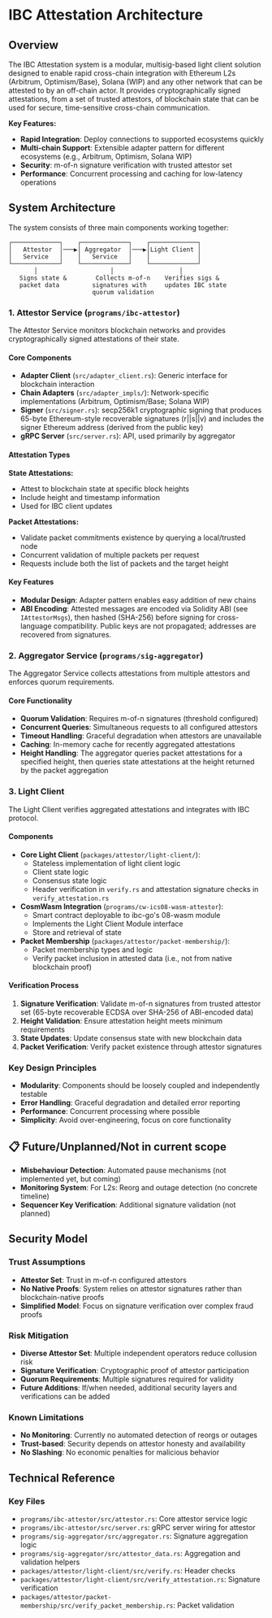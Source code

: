 # IBC Attestation Architecture

## Overview

The IBC Attestation system is a modular, multisig-based light client solution designed to enable rapid cross-chain integration with Ethereum L2s (Arbitrum, Optimism/Base), Solana (WIP) and any other network that can be attested to by an off-chain actor. It provides cryptographically signed attestations, from a set of trusted attestors, of blockchain state that can be used for secure, time-sensitive cross-chain communication.

**Key Features:**
- **Rapid Integration**: Deploy connections to supported ecosystems quickly
- **Multi-chain Support**: Extensible adapter pattern for different ecosystems (e.g., Arbitrum, Optimism, Solana WIP)
- **Security**: m-of-n signature verification with trusted attestor set
- **Performance**: Concurrent processing and caching for low-latency operations

## System Architecture

The system consists of three main components working together:

```
┌─────────────┐    ┌─────────────┐    ┌─────────────┐
│   Attestor  │───▶│ Aggregator  │───▶│Light Client │
│   Service   │    │   Service   │    │             │
└─────────────┘    └─────────────┘    └─────────────┘
       │                    │                  │
   Signs state &        Collects m-of-n    Verifies sigs &
   packet data         signatures with     updates IBC state
                       quorum validation
```

### 1. Attestor Service (`programs/ibc-attestor`)

The Attestor Service monitors blockchain networks and provides cryptographically signed attestations of their state.

#### Core Components

- **Adapter Client** (`src/adapter_client.rs`): Generic interface for blockchain interaction
- **Chain Adapters** (`src/adapter_impls/`): Network-specific implementations (Arbitrum, Optimism/Base; Solana WIP)
- **Signer** (`src/signer.rs`): secp256k1 cryptographic signing that produces 65-byte Ethereum-style recoverable signatures (r||s||v) and includes the signer Ethereum address (derived from the public key)
- **gRPC Server** (`src/server.rs`): API, used primarily by aggregator

#### Attestation Types

**State Attestations:**
- Attest to blockchain state at specific block heights
- Include height and timestamp information
- Used for IBC client updates

**Packet Attestations:**
- Validate packet commitments existence by querying a local/trusted node
- Concurrent validation of multiple packets per request
- Requests include both the list of packets and the target height

#### Key Features

- **Modular Design**: Adapter pattern enables easy addition of new chains
- **ABI Encoding**: Attested messages are encoded via Solidity ABI (see `IAttestorMsgs`), then hashed (SHA-256) before signing for cross-language compatibility. Public keys are not propagated; addresses are recovered from signatures.

### 2. Aggregator Service (`programs/sig-aggregator`)

The Aggregator Service collects attestations from multiple attestors and enforces quorum requirements.

#### Core Functionality

- **Quorum Validation**: Requires m-of-n signatures (threshold configured)
- **Concurrent Queries**: Simultaneous requests to all configured attestors
- **Timeout Handling**: Graceful degradation when attestors are unavailable
- **Caching**: In-memory cache for recently aggregated attestations
- **Height Handling**: The aggregator queries packet attestations for a specified height, then queries state attestations at the height returned by the packet aggregation

### 3. Light Client

The Light Client verifies aggregated attestations and integrates with IBC protocol.

#### Components

- **Core Light Client** (`packages/attestor/light-client/`):
  - Stateless implementation of light client logic
  - Client state logic
  - Consensus state logic
  - Header verification in `verify.rs` and attestation signature checks in `verify_attestation.rs`
- **CosmWasm Integration** (`programs/cw-ics08-wasm-attestor`):
  - Smart contract deployable to ibc-go's 08-wasm module
  - Implements the Light Client Module interface
  - Store and retrieval of state
- **Packet Membership** (`packages/attestor/packet-membership/`):
  - Packet membership types and logic
  - Verify packet inclusion in attested data (i.e., not from native blockchain proof)

#### Verification Process

1. **Signature Verification**: Validate m-of-n signatures from trusted attestor set (65-byte recoverable ECDSA over SHA-256 of ABI-encoded data)
2. **Height Validation**: Ensure attestation height meets minimum requirements  
3. **State Updates**: Update consensus state with new blockchain data
4. **Packet Verification**: Verify packet existence through attestor signatures

### Key Design Principles

- **Modularity**: Components should be loosely coupled and independently testable
- **Error Handling**: Graceful degradation and detailed error reporting
- **Performance**: Concurrent processing where possible
- **Simplicity**: Avoid over-engineering, focus on core functionality

## 📋 Future/Unplanned/Not in current scope

- **Misbehaviour Detection**: Automated pause mechanisms (not implemented yet, but coming)
- **Monitoring System**: For L2s: Reorg and outage detection (no concrete timeline)
- **Sequencer Key Verification**: Additional signature validation (not planned)

## Security Model

### Trust Assumptions

- **Attestor Set**: Trust in m-of-n configured attestors
- **No Native Proofs**: System relies on attestor signatures rather than blockchain-native proofs
- **Simplified Model**: Focus on signature verification over complex fraud proofs

### Risk Mitigation

- **Diverse Attestor Set**: Multiple independent operators reduce collusion risk
- **Signature Verification**: Cryptographic proof of attestor participation
- **Quorum Requirements**: Multiple signatures required for validity
- **Future Additions**: If/when needed, additional security layers and verifications can be added

### Known Limitations

- **No Monitoring**: Currently no automated detection of reorgs or outages
- **Trust-based**: Security depends on attestor honesty and availability
- **No Slashing**: No economic penalties for malicious behavior


## Technical Reference

### Key Files

- `programs/ibc-attestor/src/attestor.rs`: Core attestor service logic
- `programs/ibc-attestor/src/server.rs`: gRPC server wiring for attestor
- `programs/sig-aggregator/src/aggregator.rs`: Signature aggregation logic  
- `programs/sig-aggregator/src/attestor_data.rs`: Aggregation and validation helpers
- `packages/attestor/light-client/src/verify.rs`: Header checks
- `packages/attestor/light-client/src/verify_attestation.rs`: Signature verification
- `packages/attestor/packet-membership/src/verify_packet_membership.rs`: Packet validation